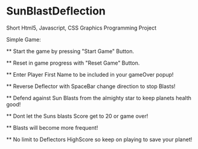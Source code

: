 # SunBlastDeflection
Short Html5, Javascript, CSS Graphics Programming Project

Simple Game:

** Start the game by pressing "Start Game" Button.

** Reset in game progress with "Reset Game" Button.

** Enter Player First Name to be included in your gameOver popup!

** Reverse Deflector with SpaceBar change direction to stop Blasts!

** Defend against Sun Blasts from the almighty star to keep planets health good!

** Dont let the Suns blasts Score get to 20 or game over!

** Blasts will become more frequent!

** No limit to Deflectors HighScore so keep on playing to save your planet!
